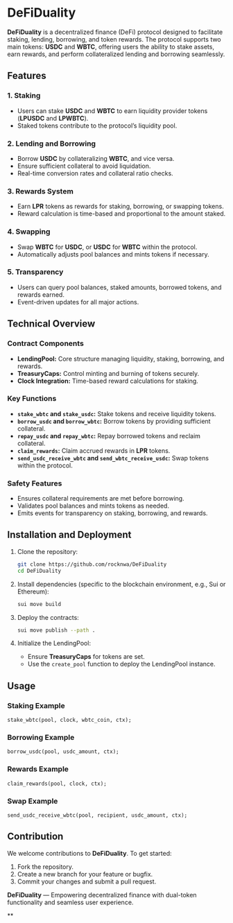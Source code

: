 # DeFiDuality

**DeFiDuality** is a decentralized finance (DeFi) protocol designed to facilitate staking, lending, borrowing, and token rewards. The protocol supports two main tokens: **USDC** and **WBTC**, offering users the ability to stake assets, earn rewards, and perform collateralized lending and borrowing seamlessly.

## Features

### 1. **Staking**
- Users can stake **USDC** and **WBTC** to earn liquidity provider tokens (**LPUSDC** and **LPWBTC**).
- Staked tokens contribute to the protocol’s liquidity pool.

### 2. **Lending and Borrowing**
- Borrow **USDC** by collateralizing **WBTC**, and vice versa.
- Ensure sufficient collateral to avoid liquidation.
- Real-time conversion rates and collateral ratio checks.

### 3. **Rewards System**
- Earn **LPR** tokens as rewards for staking, borrowing, or swapping tokens.
- Reward calculation is time-based and proportional to the amount staked.

### 4. **Swapping**
- Swap **WBTC** for **USDC**, or **USDC** for **WBTC** within the protocol.
- Automatically adjusts pool balances and mints tokens if necessary.

### 5. **Transparency**
- Users can query pool balances, staked amounts, borrowed tokens, and rewards earned.
- Event-driven updates for all major actions.

## Technical Overview

### Contract Components
- **LendingPool:** Core structure managing liquidity, staking, borrowing, and rewards.
- **TreasuryCaps:** Control minting and burning of tokens securely.
- **Clock Integration:** Time-based reward calculations for staking.

### Key Functions
- **`stake_wbtc` and `stake_usdc`:** Stake tokens and receive liquidity tokens.
- **`borrow_usdc` and `borrow_wbtc`:** Borrow tokens by providing sufficient collateral.
- **`repay_usdc` and `repay_wbtc`:** Repay borrowed tokens and reclaim collateral.
- **`claim_rewards`:** Claim accrued rewards in **LPR** tokens.
- **`send_usdc_receive_wbtc` and `send_wbtc_receive_usdc`:** Swap tokens within the protocol.

### Safety Features
- Ensures collateral requirements are met before borrowing.
- Validates pool balances and mints tokens as needed.
- Emits events for transparency on staking, borrowing, and rewards.

## Installation and Deployment

1. Clone the repository:
   ```bash
   git clone https://github.com/rocknwa/DeFiDuality
   cd DeFiDuality
   ```

2. Install dependencies (specific to the blockchain environment, e.g., Sui or Ethereum):
   ```bash
   sui move build
   ```

3. Deploy the contracts:
   ```bash
   sui move publish --path .
   ```

4. Initialize the LendingPool:
   - Ensure **TreasuryCaps** for tokens are set.
   - Use the `create_pool` function to deploy the LendingPool instance.

## Usage

### Staking Example
```move
stake_wbtc(pool, clock, wbtc_coin, ctx);
```

### Borrowing Example
```move
borrow_usdc(pool, usdc_amount, ctx);
```

### Rewards Example
```move
claim_rewards(pool, clock, ctx);
```

### Swap Example
```move
send_usdc_receive_wbtc(pool, recipient, usdc_amount, ctx);
```

## Contribution

We welcome contributions to **DeFiDuality**. To get started:

1. Fork the repository.
2. Create a new branch for your feature or bugfix.
3. Commit your changes and submit a pull request.

 

**DeFiDuality** — Empowering decentralized finance with dual-token functionality and seamless user experience.

**